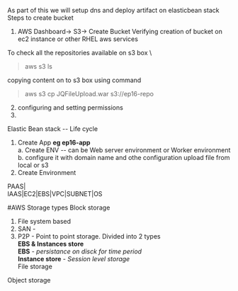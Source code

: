 As part of this we will setup dns and deploy artifact on elasticbean stack
Steps to create bucket
 1. AWS Dashboard-> S3-> Create Bucket
  Verifying creation of bucket on ec2 instance or other RHEL aws services
  
  To check all the repositories available on s3 box \
  > aws s3 ls
  
  copying content on to s3 box using command
  > aws s3 cp JQFileUpload.war s3://ep16-repo   
 
 
 2. configuring and setting permissions
  3. 
 
 
 
 Elastic Bean stack -- Life cycle
 1. Create App **eg ep16-app**\
    a. Create ENV -- can be Web server environment or Worker environment\
    b. configure it with domain name and othe configuration upload file from local or s3
 2. Create Environment
 
 
 
 PAAS| \
 IAAS|EC2|EBS|VPC|SUBNET|OS
 
 
 #AWS Storage types
 Block storage
 1. File system based
 2. SAN - 
 3. P2P - Point to point storage.
 Divided into 2 types\
 **EBS & Instances store**\
 **EBS** - *persistance on disck for time period* \
 **Instance store** - *Session level storage*\
 File storage
 
 Object storage
 
 
